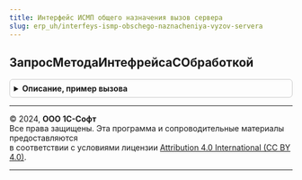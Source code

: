 ```yaml
---
title: Интерфейс ИСМП общего назначения вызов сервера
slug: erp_uh/interfeys-ismp-obschego-naznacheniya-vyzov-servera
---
```



## ЗапросМетодаИнтефрейсаСОбработкой
<details style="margin: 1em 0; padding: 0.5em; border: 1px solid #ccc; border-radius: 6px;">

<summary style="font-weight: bold; cursor: pointer;">Описание, пример вызова</summary>

```bsl

Процедура ЗапросМетодаИнтефрейсаСОбработкой(ПараметрыОбработки) Экспорт
```

Пример вызова
```bsl
ИнтерфейсИСМПОбщегоНазначенияВызовСервера.ЗапросМетодаИнтефрейсаСОбработкой(ПараметрыОбработки) 
```
</details>

---

© 2024, **ООО 1С-Софт**  
Все права защищены. Эта программа и сопроводительные материалы предоставляются  
в соответствии с условиями лицензии [Attribution 4.0 International (CC BY 4.0)](https://creativecommons.org/licenses/by/4.0/legalcode).

---
